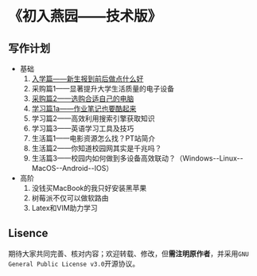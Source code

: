# 《初入燕园——技术版》

## 写作计划

- 基础
  1. [入学篇——新生报到前后做点什么好](https://github.com/xiaotianxt/rookie-in-pku/blob/master/入学篇/入学篇.md)
  2. 采购篇1——显著提升大学生活质量的电子设备
  3. [采购篇2——选购合适自己的电脑](https://github.com/xiaotianxt/rookie-in-pku/blob/master/采购篇/采购篇2.md)
  4. [学习篇1a——作业笔记也要酷起来](https://github.com/xiaotianxt/rookie-in-pku/blob/master/学习篇/学习篇1a.md)
  5. 学习篇2——高效利用搜索引擎获取知识
  6. 学习篇3——英语学习工具及技巧
  7. 生活篇1——电影资源怎么找？PT站简介
  8. 生活篇2——你知道校园网其实是千兆吗？
  9. 生活篇3——校园内如何做到多设备高效联动？（Windows--Linux--MacOS--Android--IOS）
- 高阶
  1. 没钱买MacBook的我只好安装黑苹果
  2. 树莓派不仅可以做软路由
  3. Latex和VIM助力学习

## Lisence

期待大家共同完善、核对内容；欢迎转载、修改，但**需注明原作者**，并采用`GNU General Public License v3.0`开源协议。